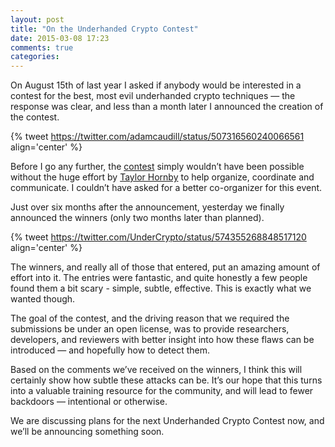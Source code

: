```yaml
---
layout: post
title: "On the Underhanded Crypto Contest"
date: 2015-03-08 17:23
comments: true
categories: 
---
```


On August 15th of last year I asked if anybody would be interested in a contest for the best, most evil underhanded crypto techniques — the response was clear, and less than a month later I announced the creation of the contest.

{% tweet https://twitter.com/adamcaudill/status/507316560240066561 align='center' %}

Before I go any further, the [contest](https://underhandedcrypto.com/) simply wouldn’t have been possible without the huge effort by [Taylor Hornby](https://defuse.ca/) to help organize, coordinate and communicate. I couldn’t have asked for a better co-organizer for this event. 

Just over six months after the announcement, yesterday we finally announced the winners (only two months later than planned). 

{% tweet https://twitter.com/UnderCrypto/status/574355268848517120 align='center' %}

The winners, and really all of those that entered, put an amazing amount of effort into it. The entries were fantastic, and quite honestly a few people found them a bit scary - simple, subtle, effective. This is exactly what we wanted though. 

The goal of the contest, and the driving reason that we required the submissions be under an open license, was to provide researchers, developers, and reviewers with better insight into how these flaws can be introduced — and hopefully how to detect them.

Based on the comments we’ve received on the winners, I think this will certainly show how subtle these attacks can be. It’s our hope that this turns into a valuable training resource for the community, and will lead to fewer backdoors — intentional or otherwise.

We are discussing plans for the next Underhanded Crypto Contest now, and we’ll be announcing something soon.
